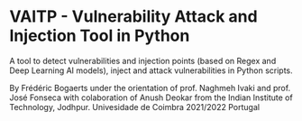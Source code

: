 # VAITP - Vulnerability Attack and Injection Tool in Python

A tool to detect vulnerabilities and injection points (based on Regex and Deep Learning AI models), inject and attack vulnerabilities in Python scripts.




By Frédéric Bogaerts under the orientation of prof. Naghmeh Ivaki and prof. José Fonseca with colaboration of Anush Deokar from the Indian Institute of Technology, Jodhpur.
Univesidade de Coimbra 2021/2022
Portugal
